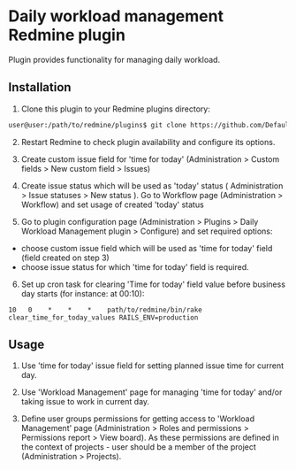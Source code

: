 # Daily workload management Redmine plugin

Plugin provides functionality for managing daily workload.

## Installation

1. Clone this plugin to your Redmine plugins directory:

```bash
user@user:/path/to/redmine/plugins$ git clone https://github.com/DefaultValue/redmine-daily-workload-management.git daily_workload_management
```

2. Restart Redmine to check plugin availability and configure its options.

3. Create custom issue field for 'time for today' (Administration > Custom fields > New custom field > Issues) 

4. Create issue status which will be used as 'today' status ( Administration > Issue statuses > New status ). 
Go to Workflow page (Administration > Workflow) and set usage of created 'today' status
                                                                                               
5. Go to plugin configuration page (Administration > Plugins > Daily Workload Management plugin > Configure) and set required options: 

- choose custom issue field which will be used as 'time for today' field (field created on step 3)
- choose issue status for which 'time for today' field is required.

6. Set up cron task for clearing 'Time for today' field value before business day starts (for instance: at 00:10):
```
10   0    *    *    *    path/to/redmine/bin/rake clear_time_for_today_values RAILS_ENV=production
``` 

## Usage

1. Use 'time for today' issue field for setting planned issue time for current day.

2. Use 'Workload Management' page for managing 'time for today' and/or taking issue to work in current day.

3. Define user groups permissions for getting access to 'Workload Management' page (Administration > Roles and permissions > Permissions report > View board).
As these permissions are defined in the context of projects - user should be a member of the project (Administration > Projects).
